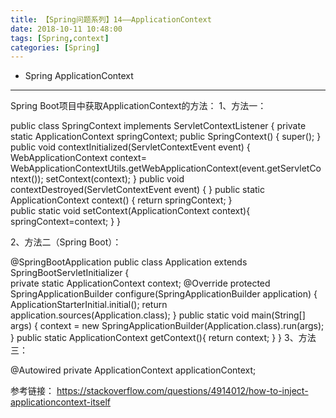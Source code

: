 ```yaml
---
title: 【Spring问题系列】14——ApplicationContext
date: 2018-10-11 10:48:00
tags: [Spring,context]
categories: [Spring]
---
```

- Spring ApplicationContext

<!-- more -->

--------------------------------

Spring Boot项目中获取ApplicationContext的方法：
1、方法一：

public class SpringContext implements ServletContextListener {
    private static ApplicationContext springContext;
    public SpringContext() {
        super();
    }
    public void contextInitialized(ServletContextEvent event) {
        WebApplicationContext context= WebApplicationContextUtils.getWebApplicationContext(event.getServletContext());
        setContext(context);
    }
    public void contextDestroyed(ServletContextEvent event) {
    }
    public static ApplicationContext context() {
        return springContext;
    }    
    public static void setContext(ApplicationContext context){
        springContext=context;
    }
}

2、方法二（Spring Boot）：

@SpringBootApplication
public class Application extends SpringBootServletInitializer {   
    private static ApplicationContext context;
    @Override
    protected SpringApplicationBuilder configure(SpringApplicationBuilder application) {
        ApplicationStarterInitial.initial();
        return application.sources(Application.class);
    }
    public static void main(String[] args) {
        context = new SpringApplicationBuilder(Application.class).run(args);
    }
    public static ApplicationContext getContext(){
        return context;
    }
}
3、方法三：

@Autowired
private ApplicationContext applicationContext;

参考链接：
https://stackoverflow.com/questions/4914012/how-to-inject-applicationcontext-itself